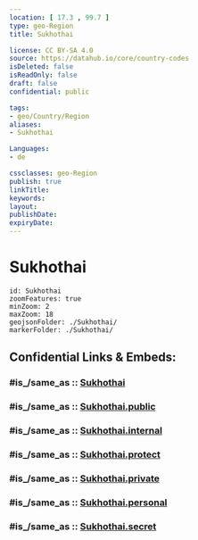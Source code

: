 ```yaml
---
location: [ 17.3 , 99.7 ] 
type: geo-Region
title: Sukhothai

license: CC BY-SA 4.0
source: https://datahub.io/core/country-codes
isDeleted: false
isReadOnly: false
draft: false
confidential: public

tags:
- geo/Country/Region
aliases:
- Sukhothai

Languages:
- de

cssclasses: geo-Region
publish: true
linkTitle: 
keywords: 
layout: 
publishDate: 
expiryDate: 
---
```


# Sukhothai

```leaflet
id: Sukhothai
zoomFeatures: true 
minZoom: 2 
maxZoom: 18
geojsonFolder: ./Sukhothai/
markerFolder: ./Sukhothai/
```


## Confidential Links & Embeds: 

### #is_/same_as :: [Sukhothai](/_Standards/Earth/Continent/Asia/Asia~South~East/Thailand/Provinces~Thailand/Sukhothai.md) 

### #is_/same_as :: [Sukhothai.public](/_public/Earth/Continent/Asia/Asia~South~East/Thailand/Provinces~Thailand/Sukhothai.public.md) 

### #is_/same_as :: [Sukhothai.internal](/_internal/Earth/Continent/Asia/Asia~South~East/Thailand/Provinces~Thailand/Sukhothai.internal.md) 

### #is_/same_as :: [Sukhothai.protect](/_protect/Earth/Continent/Asia/Asia~South~East/Thailand/Provinces~Thailand/Sukhothai.protect.md) 

### #is_/same_as :: [Sukhothai.private](/_private/Earth/Continent/Asia/Asia~South~East/Thailand/Provinces~Thailand/Sukhothai.private.md) 

### #is_/same_as :: [Sukhothai.personal](/_personal/Earth/Continent/Asia/Asia~South~East/Thailand/Provinces~Thailand/Sukhothai.personal.md) 

### #is_/same_as :: [Sukhothai.secret](/_secret/Earth/Continent/Asia/Asia~South~East/Thailand/Provinces~Thailand/Sukhothai.secret.md)

